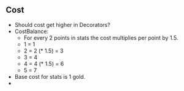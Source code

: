 ﻿## Cost

* Should cost get higher in Decorators?
* CostBalance:
    * For every 2 points in stats the cost multiplies per point by 1.5.
    * 1 = 1
    * 2 = 2 (* 1.5) = 3
    * 3 = 4
    * 4 = 4 (* 1.5) = 6
    * 5 = 7 
* Base cost for stats is 1 gold.
* 